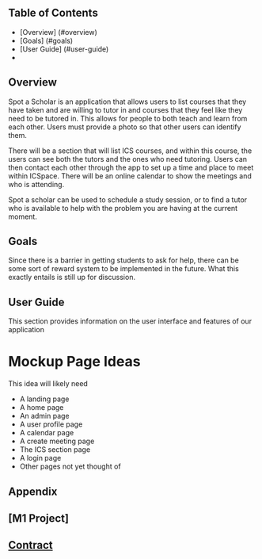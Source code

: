 
## Table of Contents
* [Overview] (#overview)
* [Goals] (#goals)
* [User Guide] (#user-guide)
* 

## Overview

Spot a Scholar is an application that allows users to list courses that they have taken and are willing to tutor in and courses that they feel like they need to be tutored in. This allows for people to both teach and learn from each other. Users must provide a photo so that other users can identify them.

There will be a section that will list ICS courses, and within this course, the users can see both the tutors and the ones who need tutoring. Users can then contact each other through the app to set up a time and place to meet within ICSpace. There will be an online calendar to show the meetings and who is attending.

Spot a scholar can be used to schedule a study session, or to find a tutor who is available to help with the problem you are having at the current moment.

## Goals

Since there is a barrier in getting students to ask for help, there can be some sort of reward system to be implemented in the future. What this exactly entails is still up for discussion.

## User Guide

This section provides information on the user interface and features of our application

# Mockup Page Ideas
This idea will likely need
- A landing page
- A home page
- An admin page
- A user profile page
- A calendar page
- A create meeting page
- The ICS section page
- A login page
- Other pages not yet thought of

## Appendix

## [M1 Project] 

## [Contract](https://docs.google.com/document/d/1xYJmXnE_EMxqvXJQP85zjtr-adYrsPa7Yv8gQr9Bpp4/edit)
